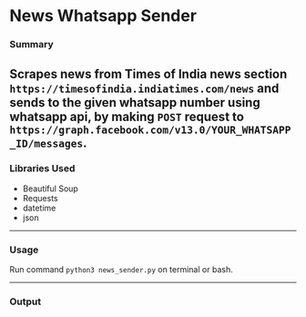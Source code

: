 # News Whatsapp Sender
### Summary
Scrapes news from Times of India news section `https://timesofindia.indiatimes.com/news`
and sends to the given whatsapp number using whatsapp api, by making `POST`
request to `https://graph.facebook.com/v13.0/YOUR_WHATSAPP_ID/messages`.
<br/>
------------------------
###  Libraries Used
- Beautiful Soup
- Requests
- datetime
- json

--------------------------
### Usage
Run command `python3 news_sender.py` on terminal or bash.

--------------------------
### Output
